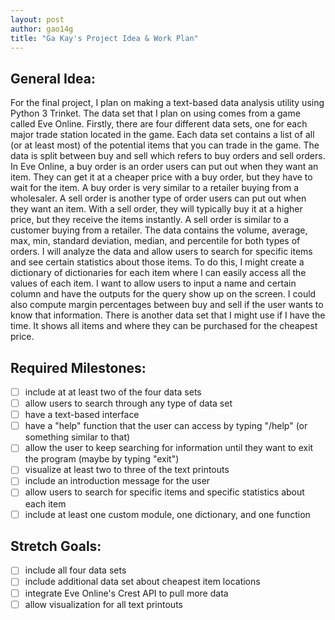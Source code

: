 ```yaml
---
layout: post
author: gao14g
title: "Ga Kay's Project Idea & Work Plan"
--- 
```


## General Idea:
For the final project, I plan on making a text-based data analysis utility using Python 3 Trinket. The data set that I plan on using comes from a game called Eve Online. Firstly, there are four different data sets, one for each major trade station located in the game. Each data set contains a list of all (or at least most) of the potential items that you can trade in the game. The data is split between buy and sell which refers to buy orders and sell orders. In Eve Online, a buy order is an order users can put out when they want an item. They can get it at a cheaper price with a buy order, but they have to wait for the item. A buy order is very similar to a retailer buying from a wholesaler. A sell order is another type of order users can put out when they want an item. With a sell order, they will typically buy it at a higher price, but they receive the items instantly. A sell order is similar to a customer buying from a retailer. The data contains the volume, average, max, min, standard deviation, median, and percentile for both types of orders. I will analyze the data and allow users to search for specific items and see certain statistics about those items. To do this, I might create a dictionary of dictionaries for each item where I can easily access all the values of each item. I want to allow users to input a name and certain column and have the outputs for the query show up on the screen. I could also compute margin percentages between buy and sell if the user wants to know that information. There is another data set that I might use if I have the time. It shows all items and where they can be purchased for the cheapest price. 

## Required Milestones:
- [ ] include at at least two of the four data sets
- [ ] allow users to search through any type of data set
- [ ] have a text-based interface
- [ ] have a "help" function that the user can access by typing "/help" (or something similar to that)
- [ ] allow the user to keep searching for information until they want to exit the program (maybe by typing "exit")
- [ ] visualize at least two to three of the text printouts
- [ ] include an introduction message for the user
- [ ] allow users to search for specific items and specific statistics about each item
- [ ] include at least one custom module, one dictionary, and one function

## Stretch Goals:
- [ ] include all four data sets
- [ ] include additional data set about cheapest item locations
- [ ] integrate Eve Online's Crest API to pull more data
- [ ] allow visualization for all text printouts
